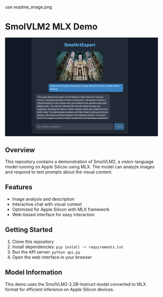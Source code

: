 use readme_image.png
# SmolVLM2 MLX Demo

![SmolVLM2 Demo](readme_image.png)

## Overview

This repository contains a demonstration of SmolVLM2, a vision-language model running on Apple Silicon using MLX. The model can analyze images and respond to text prompts about the visual content.

## Features

- Image analysis and description
- Interactive chat with visual context
- Optimized for Apple Silicon with MLX framework
- Web-based interface for easy interaction

## Getting Started

1. Clone this repository
2. Install dependencies: `pip install -r requirements.txt`
3. Run the API server: `python api.py`
4. Open the web interface in your browser

## Model Information

This demo uses the SmolVLM2-2.2B-Instruct model converted to MLX format for efficient inference on Apple Silicon devices.
